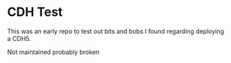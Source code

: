# CDH Test

This was an early repo to test out bits and bobs I found regarding deploying a CDH5.

Not maintained probably broken